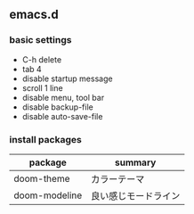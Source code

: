 emacs.d
---
### basic settings
* C-h delete
* tab 4
* disable startup message
* scroll 1 line
* disable menu, tool bar
* disable backup-file
* disable auto-save-file

### install packages
| package | summary |
| --- | --- |
| doom-theme | カラーテーマ |
| doom-modeline | 良い感じモードライン | 
